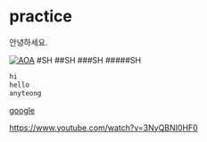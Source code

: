 # practice

안녕하세요.

[![AOA](https://i.ytimg.com/vi/xdSefZHMla8/maxresdefault.jpg)](https://youtu.be/3NyQBNI0HF0)
#SH
##SH
###SH
#####SH


```css
hi
hello
anyteong
```

[google](https://drive.google.com/file/d/0B5dltc1Pk1AJTUtERHUtcGMxOWs/view?usp=sharing)

  <https://www.youtube.com/watch?v=3NyQBNI0HF0>

